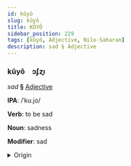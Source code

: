 ```yaml
---
id: kûyô
slug: kûyô
title: KÛYÔ
sidebar_position: 229
tags: [kûyô, Adjective, Nilo-Saharan]
description: sad § Adjective
---
```


### kûyô&emsp;<span kind="abugida">ɔʄɀı</span>

*sad* **§** [Adjective](../../tags/Adjective)

**IPA**: /ˈku.jo/

**Verb**: to be sad

**Noun**: sadness

**Modifier**: sad

<details>
    <summary>Origin</summary>
    Dholuo kuyo <br/>
    <em>Nilo-Saharan Language Family</em>
</details>